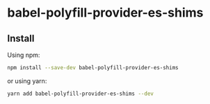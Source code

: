 # babel-polyfill-provider-es-shims

## Install

Using npm:

```sh
npm install --save-dev babel-polyfill-provider-es-shims
```

or using yarn:

```sh
yarn add babel-polyfill-provider-es-shims --dev
```
